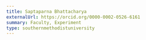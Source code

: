 ```yaml
---
title: Saptaparna Bhattacharya
externalUrl: https://orcid.org/0000-0002-0526-6161
summary: Faculty, Experiment
type: southernmethodistuniversity
---
```

